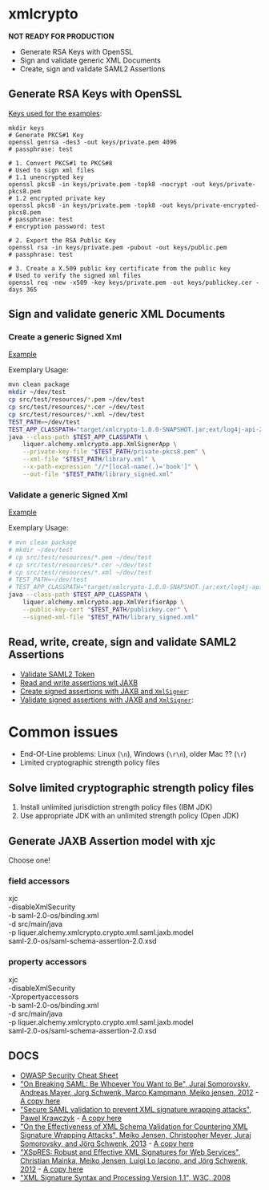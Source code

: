 # xmlcrypto

**NOT READY FOR PRODUCTION**

- Generate RSA Keys with OpenSSL
- Sign and validate generic XML Documents
- Create, sign and validate SAML2 Assertions

## Generate RSA Keys with OpenSSL

[Keys used for the examples](./keys):
```
mkdir keys
# Generate PKCS#1 Key
openssl genrsa -des3 -out keys/private.pem 4096
# passphrase: test

# 1. Convert PKCS#1 to PKCS#8
# Used to sign xml files
# 1.1 unencrypted key
openssl pkcs8 -in keys/private.pem -topk8 -nocrypt -out keys/private-pkcs8.pem
# 1.2 encrypted private key 
openssl pkcs8 -in keys/private.pem -topk8 -out keys/private-encrypted-pkcs8.pem
# passphrase: test
# encryption password: test

# 2. Export the RSA Public Key
openssl rsa -in keys/private.pem -pubout -out keys/public.pem
# passphrase: test

# 3. Create a X.509 public key certificate from the public key
# Used to verify the signed xml files
openssl req -new -x509 -key keys/private.pem -out keys/publickey.cer -days 365
```

##  Sign and validate generic XML Documents

### Create a generic Signed Xml

[Example](./src/test/java/liquer/alchemy/xmlcrypto/app/XmlSignerApp.java)

Exemplary Usage:

```bash
mvn clean package
mkdir ~/dev/test
cp src/test/resources/*.pem ~/dev/test
cp src/test/resources/*.cer ~/dev/test
cp src/test/resources/*.xml ~/dev/test
TEST_PATH=~/dev/test
TEST_APP_CLASSPATH="target/xmlcrypto-1.0.0-SNAPSHOT.jar;ext/log4j-api-2.4.jar;ext/log4j-core-2.4.jar;ext/hamcrest-core-1.3.jar"
java --class-path $TEST_APP_CLASSPATH \
    liquer.alchemy.xmlcrypto.app.XmlSignerApp \
    --private-key-file "$TEST_PATH/private-pkcs8.pem" \
    --xml-file "$TEST_PATH/library.xml" \
    --x-path-expression "//*[local-name(.)='book']" \
    --out-file "$TEST_PATH/library_signed.xml"
```

### Validate a generic Signed Xml

[Example](./src/test/java/liquer/alchemy/xmlcrypto/app/XmlVerifierApp.java)

Exemplary Usage:

```bash
# mvn clean package
# mkdir ~/dev/test
# cp src/test/resources/*.pem ~/dev/test
# cp src/test/resources/*.cer ~/dev/test
# cp src/test/resources/*.xml ~/dev/test
# TEST_PATH=~/dev/test
# TEST_APP_CLASSPATH="target/xmlcrypto-1.0.0-SNAPSHOT.jar;ext/log4j-api-2.4.jar;ext/log4j-core-2.4.jar;ext/hamcrest-core-1.3.jar"
java --class-path $TEST_APP_CLASSPATH \
    liquer.alchemy.xmlcrypto.app.XmlVerifierApp \
    --public-key-cert "$TEST_PATH/publickey.cer" \
    --signed-xml-file "$TEST_PATH/library_signed.xml"
```


## Read, write, create, sign and validate SAML2 Assertions

- [Validate SAML2 Token](./src/test/java/liquer/alchemy/xmlcrypto/crypto/xml/saml/AssertionReaderTest.java)
- [Read and write assertions wit JAXB](./src/test/java/liquer/alchemy/xmlcrypto/crypto/xml/saml/jaxb/JAXBModelTest.java)
- [Create signed assertions with JAXB and `XmlSigner`](./src/test/java/liquer/alchemy/xmlcrypto/crypto/xml/saml/AssertionBuilderTest.java):
- [Validate signed assertions with JAXB and `XmlSigner`](./src/test/java/liquer/alchemy/xmlcrypto/crypto/xml/saml/AssertionReaderTest.java):

# Common issues

- End-Of-Line problems: Linux (`\n`), Windows (`\r\n`), older Mac ?? (`\r`)
- Limited cryptographic strength policy files

## Solve limited cryptographic strength policy files

1. Install unlimited jurisdiction strength policy files (IBM JDK)
2. Use appropriate JDK with an unlimited strength policy (Open JDK)

## Generate JAXB Assertion model with xjc
 
Choose one!

### field accessors

xjc \
-disableXmlSecurity \
-b saml-2.0-os/binding.xml \
-d src/main/java \
-p liquer.alchemy.xmlcrypto.crypto.xml.saml.jaxb.model \
saml-2.0-os/saml-schema-assertion-2.0.xsd

### property accessors

xjc \
-disableXmlSecurity \
-Xpropertyaccessors \
-b saml-2.0-os/binding.xml \
-d src/main/java \
-p liquer.alchemy.xmlcrypto.crypto.xml.saml.jaxb.model \
saml-2.0-os/saml-schema-assertion-2.0.xsd


## DOCS
- [OWASP Security Cheat Sheet](https://cheatsheetseries.owasp.org/cheatsheets/SAML_Security_Cheat_Sheet.html)
- ["On Breaking SAML: Be Whoever You Want to Be", Juraj Somorovsky, Andreas Mayer, Jorg Schwenk, Marco Kampmann, Meiko jensen, 2012](https://www.usenix.org/system/files/conference/usenixsecurity12/sec12-final91.pdf) - [A copy here](docs/sec12-final91.pdf)
- ["Secure SAML validation to prevent XML signature wrapping attacks", Pawel Krawczyk](https://arxiv.org/ftp/arxiv/papers/1401/1401.7483.pdf) - [A copy here](docs/1401.7483.pdf)
- ["On the Effectiveness of XML Schema Validation for Countering XML Signature Wrapping Attacks", Meiko Jensen, Christopher Meyer, Juraj Somorovsky, and Jörg Schwenk, 2013](https://www.nds.ruhr-uni-bochum.de/media/nds/veroeffentlichungen/2013/03/25/paper.pdf) - [A copy here](docs/paper.pdf)
- ["XSpRES: Robust and Effective XML Signatures for Web Services", Christian Mainka, Meiko Jensen, Luigi Lo Iacono, and Jörg Schwenk, 2012](https://www.nds.ruhr-uni-bochum.de/media/nds/veroeffentlichungen/2012/07/24/CLOSER_XSpRES.pdf) - [A copy here](docs/CLOSER_XSpRES.pdf)
- ["XML Signature Syntax and Processing Version 1.1", W3C, 2008](https://www.w3.org/TR/xmldsig-core/)
